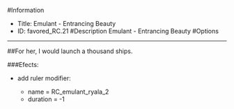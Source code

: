 #Information
 - Title: Emulant - Entrancing Beauty
 - ID: favored_RC.21
#Description
Emulant - Entrancing Beauty
#Options

___
##For her, I would launch a thousand ships.

###Efects:<ul><li>add ruler modifier:</li><ul><li>name = RC_emulant_ryala_2</li><li>duration = -1</li></ul></ul>
